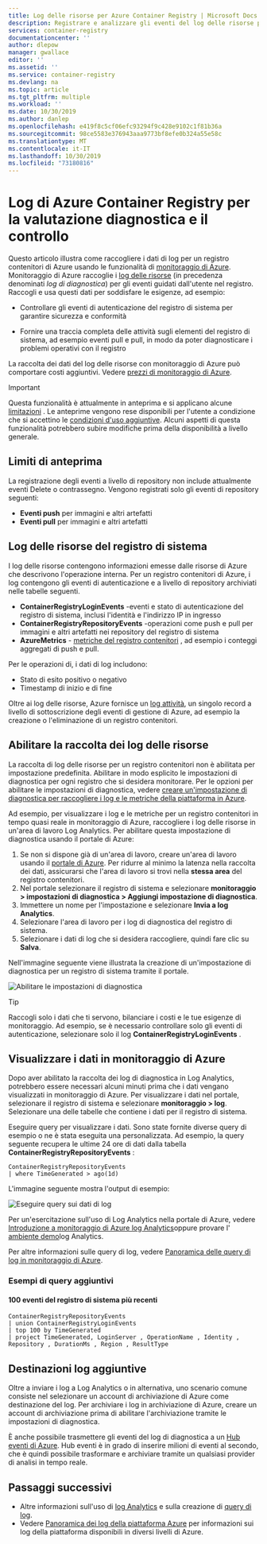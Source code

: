 ```yaml
---
title: Log delle risorse per Azure Container Registry | Microsoft Docs
description: Registrare e analizzare gli eventi del log delle risorse per Container Registry di Azure, ad esempio autenticazione, push di immagini e pull di immagini.
services: container-registry
documentationcenter: ''
author: dlepow
manager: gwallace
editor: ''
ms.assetid: ''
ms.service: container-registry
ms.devlang: na
ms.topic: article
ms.tgt_pltfrm: multiple
ms.workload: ''
ms.date: 10/30/2019
ms.author: danlep
ms.openlocfilehash: e419f8c5cf06efc93294f9c428e9102c1f81b36a
ms.sourcegitcommit: 98ce5583e376943aaa9773bf8efe0b324a55e58c
ms.translationtype: MT
ms.contentlocale: it-IT
ms.lasthandoff: 10/30/2019
ms.locfileid: "73180816"
---
```

# <a name="azure-container-registry-logs-for-diagnostic-evaluation-and-auditing"></a>Log di Azure Container Registry per la valutazione diagnostica e il controllo

Questo articolo illustra come raccogliere i dati di log per un registro contenitori di Azure usando le funzionalità di [monitoraggio di Azure](../azure-monitor/overview.md). Monitoraggio di Azure raccoglie i [log delle risorse](../azure-monitor/platform/resource-logs-overview.md) (in precedenza denominati *log di diagnostica*) per gli eventi guidati dall'utente nel registro. Raccogli e usa questi dati per soddisfare le esigenze, ad esempio:

* Controllare gli eventi di autenticazione del registro di sistema per garantire sicurezza e conformità 

* Fornire una traccia completa delle attività sugli elementi del registro di sistema, ad esempio eventi pull e pull, in modo da poter diagnosticare i problemi operativi con il registro 

La raccolta dei dati del log delle risorse con monitoraggio di Azure può comportare costi aggiuntivi. Vedere [prezzi di monitoraggio di Azure](https://azure.microsoft.com/pricing/details/monitor/). 


> [!IMPORTANT]
> Questa funzionalità è attualmente in anteprima e si applicano alcune [limitazioni](#preview-limitations) . Le anteprime vengono rese disponibili per l'utente a condizione che si accettino le [condizioni d'uso aggiuntive][terms-of-use]. Alcuni aspetti di questa funzionalità potrebbero subire modifiche prima della disponibilità a livello generale.

## <a name="preview-limitations"></a>Limiti di anteprima

La registrazione degli eventi a livello di repository non include attualmente eventi Delete o contrassegno. Vengono registrati solo gli eventi di repository seguenti:
* **Eventi push** per immagini e altri artefatti
* **Eventi pull** per immagini e altri artefatti

## <a name="registry-resource-logs"></a>Log delle risorse del registro di sistema

I log delle risorse contengono informazioni emesse dalle risorse di Azure che descrivono l'operazione interna. Per un registro contenitori di Azure, i log contengono gli eventi di autenticazione e a livello di repository archiviati nelle tabelle seguenti. 

* **ContainerRegistryLoginEvents** -eventi e stato di autenticazione del registro di sistema, inclusi l'identità e l'indirizzo IP in ingresso
* **ContainerRegistryRepositoryEvents** -operazioni come push e pull per immagini e altri artefatti nei repository del registro di sistema
* **AzureMetrics** - [metriche del registro contenitori](../azure-monitor/platform/metrics-supported.md#microsoftcontainerregistryregistries) , ad esempio i conteggi aggregati di push e pull.

Per le operazioni di, i dati di log includono:
  * Stato di esito positivo o negativo
  * Timestamp di inizio e di fine

Oltre ai log delle risorse, Azure fornisce un [log attività](../azure-monitor/platform/activity-logs-overview.md), un singolo record a livello di sottoscrizione degli eventi di gestione di Azure, ad esempio la creazione o l'eliminazione di un registro contenitori.

## <a name="enable-collection-of-resource-logs"></a>Abilitare la raccolta dei log delle risorse

La raccolta di log delle risorse per un registro contenitori non è abilitata per impostazione predefinita. Abilitare in modo esplicito le impostazioni di diagnostica per ogni registro che si desidera monitorare. Per le opzioni per abilitare le impostazioni di diagnostica, vedere [creare un'impostazione di diagnostica per raccogliere i log e le metriche della piattaforma in Azure](../azure-monitor/platform/diagnostic-settings.md).

Ad esempio, per visualizzare i log e le metriche per un registro contenitori in tempo quasi reale in monitoraggio di Azure, raccogliere i log delle risorse in un'area di lavoro Log Analytics. Per abilitare questa impostazione di diagnostica usando il portale di Azure:

1. Se non si dispone già di un'area di lavoro, creare un'area di lavoro usando il [portale di Azure](../azure-monitor/learn/quick-create-workspace.md). Per ridurre al minimo la latenza nella raccolta dei dati, assicurarsi che l'area di lavoro si trovi nella **stessa area** del registro contenitori.
1. Nel portale selezionare il registro di sistema e selezionare **monitoraggio > impostazioni di diagnostica > Aggiungi impostazione di diagnostica**.
1. Immettere un nome per l'impostazione e selezionare **Invia a log Analytics**.
1. Selezionare l'area di lavoro per i log di diagnostica del registro di sistema.
1. Selezionare i dati di log che si desidera raccogliere, quindi fare clic su **Salva**.

Nell'immagine seguente viene illustrata la creazione di un'impostazione di diagnostica per un registro di sistema tramite il portale.

![Abilitare le impostazioni di diagnostica](media/container-registry-diagnostics-audit-logs/diagnostic-settings.png)

> [!TIP]
> Raccogli solo i dati che ti servono, bilanciare i costi e le tue esigenze di monitoraggio. Ad esempio, se è necessario controllare solo gli eventi di autenticazione, selezionare solo il log **ContainerRegistryLoginEvents** . 

## <a name="view-data-in-azure-monitor"></a>Visualizzare i dati in monitoraggio di Azure

Dopo aver abilitato la raccolta dei log di diagnostica in Log Analytics, potrebbero essere necessari alcuni minuti prima che i dati vengano visualizzati in monitoraggio di Azure. Per visualizzare i dati nel portale, selezionare il registro di sistema e selezionare **monitoraggio > log**. Selezionare una delle tabelle che contiene i dati per il registro di sistema. 

Eseguire query per visualizzare i dati. Sono state fornite diverse query di esempio o ne è stata eseguita una personalizzata. Ad esempio, la query seguente recupera le ultime 24 ore di dati dalla tabella **ContainerRegistryRepositoryEvents** :

```Kusto
ContainerRegistryRepositoryEvents
| where TimeGenerated > ago(1d) 
```

L'immagine seguente mostra l'output di esempio:

![Eseguire query sui dati di log](media/container-registry-diagnostics-audit-logs/azure-monitor-query.png)

Per un'esercitazione sull'uso di Log Analytics nella portale di Azure, vedere [Introduzione a monitoraggio di Azure log Analytics](../azure-monitor/log-query/get-started-portal.md)oppure provare l' [ambiente demo](https://portal.loganalytics.io/demo)log Analytics. 

Per altre informazioni sulle query di log, vedere [Panoramica delle query di log in monitoraggio di Azure](../azure-monitor/log-query/log-query-overview.md).

### <a name="additional-query-examples"></a>Esempi di query aggiuntivi

#### <a name="100-most-recent-registry-events"></a>100 eventi del registro di sistema più recenti

```Kusto
ContainerRegistryRepositoryEvents
| union ContainerRegistryLoginEvents
| top 100 by TimeGenerated
| project TimeGenerated, LoginServer , OperationName , Identity , Repository , DurationMs , Region , ResultType
```

## <a name="additional-log-destinations"></a>Destinazioni log aggiuntive

Oltre a inviare i log a Log Analytics o in alternativa, uno scenario comune consiste nel selezionare un account di archiviazione di Azure come destinazione del log. Per archiviare i log in archiviazione di Azure, creare un account di archiviazione prima di abilitare l'archiviazione tramite le impostazioni di diagnostica.

È anche possibile trasmettere gli eventi del log di diagnostica a un [Hub eventi di Azure](../event-hubs/event-hubs-what-is-event-hubs.md). Hub eventi è in grado di inserire milioni di eventi al secondo, che è quindi possibile trasformare e archiviare tramite un qualsiasi provider di analisi in tempo reale. 

## <a name="next-steps"></a>Passaggi successivi

* Altre informazioni sull'uso di [log Analytics](../azure-monitor/log-query/get-started-portal.md) e sulla creazione di [query di log](../azure-monitor/log-query/get-started-queries.md).
* Vedere [Panoramica dei log della piattaforma Azure](../azure-monitor/platform/platform-logs-overview.md) per informazioni sui log della piattaforma disponibili in diversi livelli di Azure.

<!-- LINKS - External -->
[terms-of-use]: https://azure.microsoft.com/support/legal/preview-supplemental-terms/
